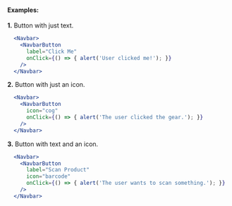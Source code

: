 #### Examples:

__1.__ Button with just text.

```jsx
  <Navbar>
    <NavbarButton
      label="Click Me"
      onClick={() => { alert('User clicked me!'); }}
    />
  </Navbar>
```
__2.__ Button with just an icon.

```jsx
  <Navbar>
    <NavbarButton
      icon="cog"
      onClick={() => { alert('The user clicked the gear.'); }}
    />
  </Navbar>
```
__3.__ Button with text and an icon.

```jsx
  <Navbar>
    <NavbarButton
      label="Scan Product"
      icon="barcode"
      onClick={() => { alert('The user wants to scan something.'); }}
    />
  </Navbar>
```
